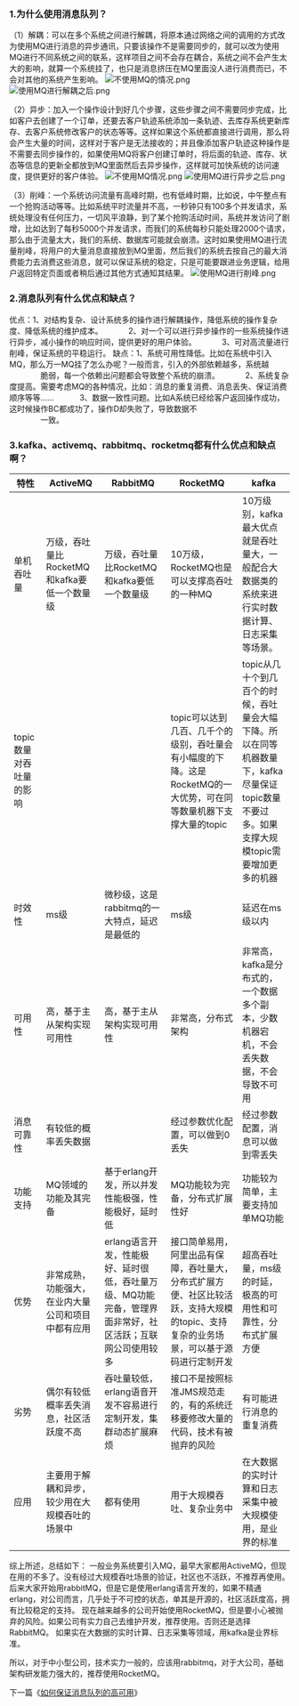### 1.为什么使用消息队列？
（1）解耦：可以在多个系统之间进行解耦，将原本通过网络之间的调用的方式改为使用MQ进行消息的异步通讯，只要该操作不是需要同步的，就可以改为使用MQ进行不同系统之间的联系，这样项目之间不会存在耦合，系统之间不会产生太大的影响，就算一个系统挂了，也只是消息挤压在MQ里面没人进行消费而已，不会对其他的系统产生影响。
![不使用MQ的情况.png](https://upload-images.jianshu.io/upload_images/8494967-8a6c27beefa1978e.png?imageMogr2/auto-orient/strip%7CimageView2/2/w/1240)
![使用MQ进行解耦之后.png](https://upload-images.jianshu.io/upload_images/8494967-73713abdc4ccf927.png?imageMogr2/auto-orient/strip%7CimageView2/2/w/1240)

（2）异步：加入一个操作设计到好几个步骤，这些步骤之间不需要同步完成，比如客户去创建了一个订单，还要去客户轨迹系统添加一条轨迹、去库存系统更新库存、去客户系统修改客户的状态等等。这样如果这个系统都直接进行调用，那么将会产生大量的时间，这样对于客户是无法接收的；并且像添加客户轨迹这种操作是不需要去同步操作的，如果使用MQ将客户创建订单时，将后面的轨迹、库存、状态等信息的更新全都放到MQ里面然后去异步操作，这样就可加快系统的访问速度，提供更好的客户体验。
![不使用MQ情况.png](https://upload-images.jianshu.io/upload_images/8494967-248455c8863c542e.png?imageMogr2/auto-orient/strip%7CimageView2/2/w/1240)
![使用MQ进行异步之后.png](https://upload-images.jianshu.io/upload_images/8494967-9840c1edd9d24125.png?imageMogr2/auto-orient/strip%7CimageView2/2/w/1240)

（3）削峰：一个系统访问流量有高峰时期，也有低峰时期，比如说，中午整点有一个抢购活动等等。比如系统平时流量并不高，一秒钟只有100多个并发请求，系统处理没有任何压力，一切风平浪静，到了某个抢购活动时间，系统并发访问了剧增，比如达到了每秒5000个并发请求，而我们的系统每秒只能处理2000个请求，那么由于流量太大，我们的系统、数据库可能就会崩溃。这时如果使用MQ进行流量削峰，将用户的大量消息直接放到MQ里面，然后我们的系统去按自己的最大消费能力去消费这些消息，就可以保证系统的稳定，只是可能要跟进业务逻辑，给用户返回特定页面或者稍后通过其他方式通知其结果。
![使用MQ进行削峰.png](https://upload-images.jianshu.io/upload_images/8494967-5e386c784e984ab3.png?imageMogr2/auto-orient/strip%7CimageView2/2/w/1240)
### 2.消息队列有什么优点和缺点？
优点：1、对结构复杂、设计系统多的操作进行解耦操作，降低系统的操作复杂度、降低系统的维护成本。
&emsp;&emsp;&emsp;2、对一个可以进行异步操作的一些系统操作进行异步，减小操作的响应时间，提供更好的用户体验。
&emsp;&emsp;&emsp;3、可对高流量进行削峰，保证系统的平稳运行。
缺点：1、系统可用性降低。比如在系统中引入MQ，那么万一MQ挂了怎么办呢？一般而言，引入的外部依赖越多，系统越<br>&emsp;&emsp;&emsp;&emsp;脆弱，每一个依赖出问题都会导致整个系统的崩溃。
&emsp;&emsp;&emsp;2、系统复杂度提高。需要考虑MQ的各种情况，比如：消息的重复消费、消息丢失、保证消费顺序等等......
&emsp;&emsp;&emsp;3、数据一致性问题。比如A系统已经给客户返回操作成功，这时候操作BC都成功了，操作D却失败了，导致数据不<br>&emsp;&emsp;&emsp;&emsp;一致。
### 3.kafka、activemq、rabbitmq、rocketmq都有什么优点和缺点啊？

特性|ActiveMQ|RabbitMQ|RocketMQ|kafka
-|-|-|-|-
单机吞吐量|万级，吞吐量比RocketMQ和kafka要低一个数量级|万级，吞吐量比RocketMQ和kafka要低一个数量级|10万级，RocketMQ也是可以支撑高吞吐的一种MQ|10万级别，kafka最大优点就是吞吐量大，一般配合大数据类的系统来进行实时数据计算、日志采集等场景。
topic数量对吞吐量的影响|||topic可以达到几百、几千个的级别，吞吐量会有小幅度的下降。这是RocketMQ的一大优势，可在同等数量机器下支撑大量的topic|topic从几十个到几百个的时候，吞吐量会大幅下降。所以在同等机器数量下，kafka尽量保证topic数量不要过多。如果支撑大规模topic需要增加更多的机器
时效性|ms级|微秒级，这是rabbitmq的一大特点，延迟是最低的|ms级|延迟在ms级以内
可用性|高，基于主从架构实现可用性|高，基于主从架构实现可用性|非常高，分布式架构|非常高，kafka是分布式的，一个数据多个副本，少数机器宕机，不会丢失数据，不会导致不可用
消息可靠性|有较低的概率丢失数据||经过参数优化配置，可以做到0丢失|经过参数配置，消息可以做到零丢失
功能支持|MQ领域的功能及其完备|基于erlang开发，所以并发性能极强，性能极好，延时低|MQ功能较为完备，分布式扩展性好|功能较为简单，主要支持加单MQ功能
优势|非常成熟，功能强大，在业内大量公司和项目中都有应用|erlang语言开发，性能极好、延时很低，吞吐量万级、MQ功能完备，管理界面非常好，社区活跃；互联网公司使用较多|接口简单易用，阿里出品有保障，吞吐量大，分布式扩展方便、社区比较活跃，支持大规模的topic、支持复杂的业务场景，可以基于源码进行定制开发|超高吞吐量，ms级的时延，极高的可用性和可靠性，分布式扩展方便
劣势|偶尔有较低概率丢失消息，社区活跃度不高|吞吐量较低，erlang语音开发不容易进行定制开发，集群动态扩展麻烦|接口不是按照标准JMS规范走的，有的系统迁移要修改大量的代码，技术有被抛弃的风险|有可能进行消息的重复消费
应用|主要用于解耦和异步，较少用在大规模吞吐的场景中|都有使用|用于大规模吞吐、复杂业务中|在大数据的实时计算和日志采集中被大规模使用，是业界的标准

综上所述，总结如下：
一般业务系统要引入MQ，最早大家都用ActiveMQ，但现在用的不多了。没有经过大规模吞吐场景的验证，社区也不活跃，不推荐再使用。
后来大家开始用rabbitMQ，但是它是使用erlang语言开发的，如果不精通erlang，对公司而言，几乎处于不可控的状态，单其是开源的，社区活跃度高，拥有比较稳定的支持。
现在越来越多的公司开始使用RocketMQ，但是要小心被抛弃的风险。如果公司有实力自己去维护开发，推荐使用。否则还是选择RabbitMQ。
如果实在大数据的实时计算、日志采集等领域，用kafka是业界标准。

所以，对于中小型公司，技术实力一般的，应该用rabbitmq，对于大公司，基础架构研发能力强大的，推荐使用RocketMQ。

下一篇《[如何保证消息队列的高可用](https://www.jianshu.com/p/ab64681beb17)》
